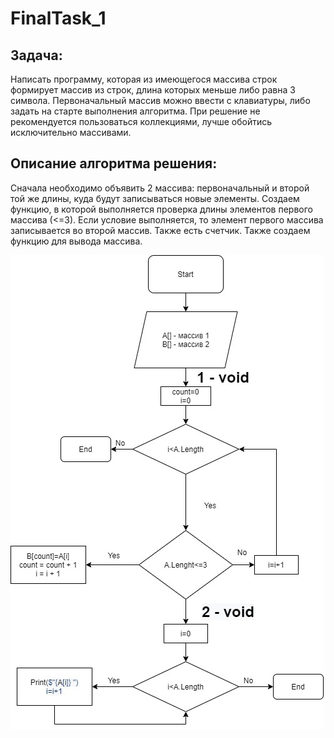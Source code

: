 # FinalTask_1

## Задача: 

Написать программу, которая из имеющегося массива строк формирует массив из строк, длина которых меньше либо равна 3 символа. Первоначальный массив можно ввести с клавиатуры, либо задать на старте выполнения алгоритма. При решение не рекомендуется пользоваться коллекциями, лучше обойтись исключительно массивами.

## Описание алгоритма решения:

Сначала необходимо объявить 2 массива: первоначальный и второй той же длины, куда будут записываться новые элементы. Создаем функцию, в которой выполняется проверка длины элементов первого массива (<=3). Если условие выполняется, то элемент первого массива записывается во второй массив. Также есть счетчик. 
Также создаем функцию для вывода массива.

![алгоритм решения](Final.jpg)